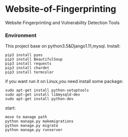# Website-of-Fingerprinting
Website Fingerprinting and Vulnerability Detection Tools


### Environment
This project base on python3.5&Django1.11,mysql.
Install:
```
pip3 install pyes 
pip3 install BeautifulSoup 
pip3 install requests 
pip3 install chardet 
pip3 install termcolor
```
if you want run it on Linux,you need install some package:
```
sudo apt-get install python-setuptools
sudo apt-get install libmysqld-dev
sudo apt-get install python-dev
```
start:
```
move to manage path
python manage.py makemigrations
python manage.py migrate
python manage.py runserver
```
